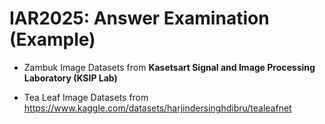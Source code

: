 # IAR2025: Answer Examination (Example)

* Zambuk Image Datasets from **Kasetsart Signal and Image Processing Laboratory (KSIP Lab)**

* Tea Leaf Image Datasets from https://www.kaggle.com/datasets/harjindersinghdibru/tealeafnet 